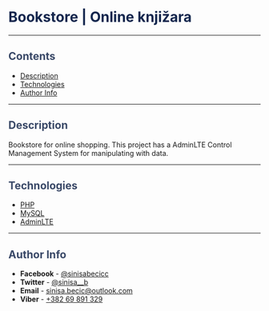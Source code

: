 # <span style="color:#14274e">Bookstore | Online knjižara</span>

---

## <span style="color:#394867">Contents</span>

- [Description](#description)
- [Technologies](#technologies)
- [Author Info](#author-info)

---

## <span style="color:#394867">Description</span>

Bookstore for online shopping. This project has a AdminLTE Control Management System for manipulating with data.

---

## <span style="color:#394867">Technologies</span>

- [PHP](https://php.net)
- [MySQL](https://www.mysql.com/)
- [AdminLTE](https://adminlte.io/)

---

## <span style="color:#394867">Author Info</span>

- **Facebook** - [@sinisabecicc](https://facebook.com/sinisabecicc)
- **Twitter** - [@sinisa\_\_b](https://twitter.com/sinisa__b)
- **Email** - [sinisa.becic@outlook.com](sinisa.becic@outlook.com)
- **Viber** - [+382 69 891 329](+38269891329)

